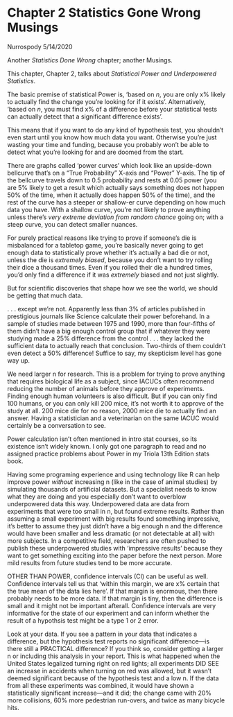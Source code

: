 Chapter 2 Statistics Gone Wrong Musings
================
Nurrospody
5/14/2020

Another *Statistics Done Wrong* chapter; another Musings.

This chapter, Chapter 2, talks about *Statistical Power and Underpowered
Statistics*.

The basic premise of statistical Power is, ‘based on *n*, you are only
x% likely to actually find the change you’re looking for if it exists’.
Alternatively, ‘based on *n*, you must find x% of a difference before
your statistical tests can actually detect that a significant difference
exists’.

This means that if you want to do any kind of hypothesis test, you
shouldn’t even start until you know how much data you want. Otherwise
you’re just wasting your time and funding, because you probably won’t be
able to detect what you’re looking for and are doomed from the start.

There are graphs called ‘power curves’ which look like an upside-down
bellcurve that’s on a “True Probability” X-axis and “Power” Y-axis. The
tip of the bellcurve travels down to 0.5 probability and rests at 0.05
power (you are 5% likely to get a result which actually says something
does not happen 50% of the time, when it actually does happen 50% of the
time), and the rest of the curve has a steeper or shallow-er curve
depending on how much data you have. With a shallow curve, you’re not
likely to prove anything unless there’s *very extreme deviation from
random chance* going on; with a steep curve, you can detect smaller
nuances.

For purely practical reasons like trying to prove if someone’s die is
misbalanced for a tabletop game, you’re basically never going to get
enough data to statistically prove whether it’s actually a bad die or
not, unless the die is *extremely biased*, because you don’t want to try
rolling their dice a thousand times. Even if you rolled their die a
hundred times, you’d only find a difference if it was *extremely* biased
and not just slightly.

But for scientific discoveries that shape how we see the world, we
should be getting that much data.

. . . except we’re not. Apparently less than 3% of articles published in
prestigious journals like Science calculate their power beforehand. In a
sample of studies made between 1975 and 1990, more than four-fifths of
them didn’t have a big enough control group that if whatever they were
studying made a 25% difference from the control . . . they lacked the
sufficient data to actually reach that conclusion. Two-thirds of them
couldn’t even detect a 50% difference\! Suffice to say, my skepticism
level has gone way up.

We need larger n for research. This is a problem for trying to prove
anything that requires biological life as a subject, since IACUCs often
recommend reducing the number of animals before they approve of
experiments. Finding enough human volunteers is also difficult. But if
you can only find 100 humans, or you can only kill 200 mice, it’s not
worth it to approve of the study at all. 200 mice die for no reason,
2000 mice die to actually find an answer. Having a statistician and a
veterinarian on the same IACUC would certainly be a conversation to see.

Power calculation isn’t often mentioned in intro stat courses, so its
existence isn’t widely known. I only got one paragraph to read and no
assigned practice problems about Power in my Triola 13th Edition stats
book.

Having some programing experience and using technology like R can help
improve power *without* increasing n (like in the case of animal
studies) by simulating thousands of artificial datasets. But a
specialist needs to know what they are doing and you especially don’t
want to overblow underpowered data this way. Underpowered data are data
from experiments that were too small in n, but found extreme results.
Rather than assuming a small experiment with big results found something
impressive, it’s better to assume they just didn’t have a big enough n
and the difference would have been smaller and less dramatic (or not
detectable at all) with more subjects. In a competitive field,
researchers are often pushed to publish these underpowered studies with
‘impressive results’ because they want to get something exciting into
the paper before the next person. More mild results from future studies
tend to be more accurate.

OTHER THAN POWER, confidence intervals (CI) can be useful as well.
Confidence intervals tell us that ‘within this margin, we are x% certain
that the true mean of the data lies here’. If that margin is enormous,
then there probably needs to be more data. If that margin is tiny, then
the difference is small and it might not be important afterall.
Confidence intervals are very informative for the state of our
experiment and can inform whether the result of a hypothsis test might
be a type 1 or 2 error.

Look at your data. If you see a pattern in your data that indicates a
difference, but the hypothesis test reports no significant difference—is
there still a PRACTICAL difference? If you think so, consider getting a
larger n or including this analysis in your report. This is what
happened when the United States legalized turning right on red lights;
all experiments DID SEE an increase in accidents when turning on red was
allowed, but it wasn’t deemed significant because of the hypothesis test
and a low n. If the data from all these experiments was combined, it
would have shown a statistically significant increase—and it did; the
change came with 20% more collisions, 60% more pedestrian run-overs, and
twice as many bicycle hits.
